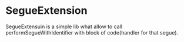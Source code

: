 # SegueExtension
SegueExtensuin is a simple lib what allow to call performSegueWithIdentifier with block of code(handler for that segue).

